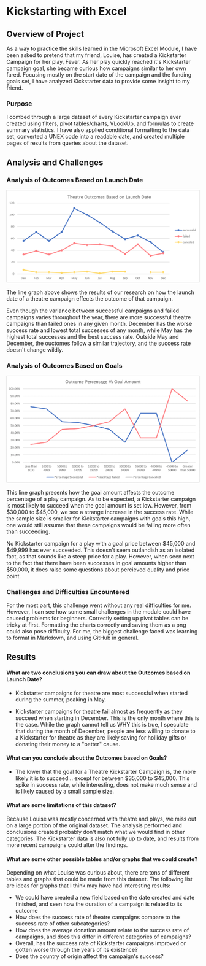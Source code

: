 # Kickstarting with Excel

## Overview of Project

  As a way to practice the skills learned in the Microsoft Excel Module, I have been asked to pretend that my friend, Louise, has created a Kickstarter Campaign for her play, Fever. As her play quickly reached it's Kickstarter campaign goal, she became curious how campaigns similar to her own fared. Focusing mostly on the start date of the campaign and the funding goals set, I have analyzed Kickstarter data to provide some insight to my friend.


### Purpose

  I combed through a large dataset of every Kickstarter campaign ever created using filters, pivot tables/charts, VLookUp, and formulas to create summary statistics. I have also applied conditional formatting to the data set, converted a UNEX code into a readable date, and created multiple pages of results from queries about the dataset.


## Analysis and Challenges

### Analysis of Outcomes Based on Launch Date
![Theatre_Outcomes_Vs_Launch](Resources/Theatre_Outcomes_Vs_Launch.png)

  The line graph above shows the results of our research on how the launch date of a theatre campaign effects the outcome of that campaign.
 
  Even though the variance between successful campaigns and failed campaigns varies throughout the year, there are more successful theatre campaigns than failed ones in any given month. December has the worse success rate and lowest total successes of any month, while May has the highest total successes and the best success rate. Outside May and December, the ouctomes follow a similar trajectory, and the success rate doesn't change wildly. 


### Analysis of Outcomes Based on Goals
![Outcomes_Vs_Goals](Resources/Outcomes_Vs_Goals.png)

  This line graph presents how the goal amount affects the outcome percentage of a play campaign. 
  As to be expected, a Kickstarter campaign is most likely to succeed when the goal amount is set low. However, from $30,000 to $45,000, we see a strange increase in the success rate. While the sample size is smaller for Kickstarter campaigns with goals this high, one would still assume that these campaigns would be failing more often than succeeding.
  
  No Kickstarter campaign for a play with a goal price between $45,000 and $49,999 has ever succeeded. This doesn't seem outlandish as an isolated fact, as that sounds like a steep price for a play. However, when seen next to the fact that there have been successes in goal amounts higher than $50,000, it does raise some questions about percieved quality and price point.
  
  
### Challenges and Difficulties Encountered

  For the most part, this challenge went without any real difficulties for me. However, I can see how some small challenges in the module could have caused problems for beginners. Correctly setting up pivot tables can be tricky at first. Formatting the charts correctly and saving them as a png could also pose difficulty. 
  For me, the biggest challenge faced was learning to format in Markdown, and using GitHub in general. 
  
  
## Results

#### What are two conclusions you can draw about the Outcomes based on Launch Date?

- Kickstarter campaigns for theatre are most successful when started during the summer, peaking in May.

- Kickstarter campaigns for theatre fail almost as frequently as they succeed when starting in December. This is the only month where this is the case. While the graph cannot tell us WHY this is true, I speculate that during the month of December, people are less willing to donate to a Kickstarter for theatre as they are likely saving for holliday gifts or donating their money to a "better" cause.


#### What can you conclude about the Outcomes based on Goals?

- The lower that the goal for a Theatre Kickstarter Campaign is, the more likely it is to succeed... except for between $35,000 to $45,000. This spike in success rate, while interesting, does not make much sense and is likely caused by a small sample size.  


#### What are some limitations of this dataset?

  Because Louise was mostly concerned with theatre and plays, we miss out on a large portion of the original dataset. The analysis performed and conclusions created probably don't match what we would find in other categories. The Kickstarter data is also not fully up to date, and results from more recent campaigns could alter the findings. 
  
  
#### What are some other possible tables and/or graphs that we could create?
  Depending on what Louise was curious about, there are tons of different tables and graphs that could be made from this dataset. The following list are ideas for graphs that I think may have had interesting results:
  
- We could have created a new field based on the date created and date finished, and seen how the duration of a campaign is related to its outcome
- How does the success rate of theatre campaigns compare to the success rate of other subcategories?
- How does the average donation amount relate to the success rate of campaigns, and does this differ in different categories of campaigns?
- Overall, has the success rate of Kickstarter campaigns improved or gotten worse through the years of its existence?
- Does the country of origin affect the campaign's success?

